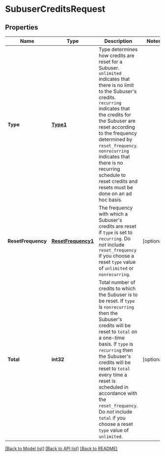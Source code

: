 # SubuserCreditsRequest

## Properties

Name | Type | Description | Notes
------------ | ------------- | ------------- | -------------
**Type** | [**Type1**](Type1.md) | Type determines how credits are reset for a Subuser. `unlimited` indicates that there is no limit to the Subuser's credits. `recurring` indicates that the credits for the Subuser are reset according to the frequency determined by `reset_frequency`. `nonrecurring` indicates that there is no recurring schedule to reset credits and resets must be done on an ad hoc basis. |
**ResetFrequency** | [**ResetFrequency1**](ResetFrequency1.md) | The frequency with which a Subuser's credits are reset if `type` is set to `recurring`. Do _not_ include `reset_frequency` if you choose a reset `type` value of `unlimited` or `nonrecurring`. |[optional] 
**Total** | **int32** | Total number of credits to which the Subuser is to be reset. If `type` is `nonrecurring` then the Subuser's credits will be reset to `total` on a one-time basis. If `type` is `recurring` then the Subuser's credits will be reset to `total` every time a reset is scheduled in accordance with the `reset_frequency`. Do _not_ include `total` if you choose a reset `type` value of `unlimited`. |[optional] 

[[Back to Model list]](../README.md#documentation-for-models) [[Back to API list]](../README.md#documentation-for-api-endpoints) [[Back to README]](../README.md)


